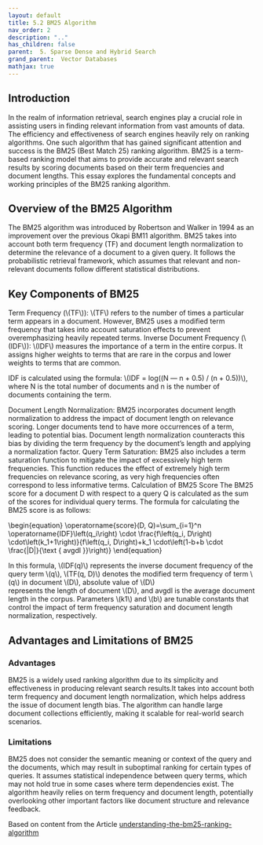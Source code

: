 ```yaml
---
layout: default
title: 5.2 BM25 Algorithm
nav_order: 2
description: ".."
has_children: false
parent:  5. Sparse Dense and Hybrid Search
grand_parent:  Vector Databases
mathjax: true
---
```



<script type="text/javascript"
	src="//cdn.mathjax.org/mathjax/latest/MathJax.js?config=TeX-AMS_HTML,
	/javascripts/MathJaxLocal.js
"></script>


## Introduction

In the realm of information retrieval, search engines play a crucial role in assisting users in finding relevant information from vast amounts of data. The efficiency and effectiveness of search engines heavily rely on ranking algorithms. One such algorithm that has gained significant attention and success is the BM25 (Best Match 25) ranking algorithm. BM25 is a term-based ranking model that aims to provide accurate and relevant search results by scoring documents based on their term frequencies and document lengths. This essay explores the fundamental concepts and working principles of the BM25 ranking algorithm.


## Overview of the BM25 Algorithm

The BM25 algorithm was introduced by Robertson and Walker in 1994 as an improvement over the previous Okapi BM11 algorithm. BM25 takes into account both term frequency (TF) and document length normalization to determine the relevance of a document to a given query. It follows the probabilistic retrieval framework, which assumes that relevant and non-relevant documents follow different statistical distributions.

## Key Components of BM25

Term Frequency (\\(TF\\)): \\(TF\\) refers to the number of times a particular term appears in a document. However, BM25 uses a modified term frequency that takes into account saturation effects to prevent overemphasizing heavily repeated terms.
Inverse Document Frequency (\\(IDF\\)): \\(IDF\\) measures the importance of a term in the entire corpus. It assigns higher weights to terms that are rare in the corpus and lower weights to terms that are common. 

IDF is calculated using the formula: \\(IDF = log((N — n + 0.5) / (n + 0.5))\\), where N is the total number of documents and n is the number of documents containing the term.

Document Length Normalization: BM25 incorporates document length normalization to address the impact of document length on relevance scoring. Longer documents tend to have more occurrences of a term, leading to potential bias. Document length normalization counteracts this bias by dividing the term frequency by the document’s length and applying a normalization factor.
Query Term Saturation: BM25 also includes a term saturation function to mitigate the impact of excessively high term frequencies. This function reduces the effect of extremely high term frequencies on relevance scoring, as very high frequencies often correspond to less informative terms.
Calculation of BM25 Score
The BM25 score for a document D with respect to a query Q is calculated as the sum of the scores for individual query terms. The formula for calculating the BM25 score is as follows:

\begin{equation}
\operatorname{score}(D, Q)=\sum_{i=1}^n \operatorname{IDF}\left(q_i\right) \cdot \frac{f\left(q_i, D\right) \cdot\left(k_1+1\right)}{f\left(q_i, D\right)+k_1 \cdot\left(1-b+b \cdot \frac{|D|}{\text { avgdl }}\right)}
\end{equation}


In this formula, \\(IDF(q)\\) represents the inverse document frequency of the query term \\(q\\), \\(TF(q, D)\\) denotes the modified term frequency of term \\(q\\) in document \\(D\\), absolute value of  \\(D\\)  
represents the length of document \\(D\\), and avgdl is the average document length in the corpus. Parameters \\(k1\\) and \\(b\\) are tunable constants that control the impact of term frequency saturation and document length normalization, respectively.

## Advantages and Limitations of BM25

### Advantages

BM25 is a widely used ranking algorithm due to its simplicity and effectiveness in producing relevant search results.It takes into account both term frequency and document length normalization, which helps address the issue of document length bias. The algorithm can handle large document collections efficiently, making it scalable for real-world search scenarios.

### Limitations

BM25 does not consider the semantic meaning or context of the query and the documents, which may result in suboptimal ranking for certain types of queries.
It assumes statistical independence between query terms, which may not hold true in some cases where term dependencies exist.
The algorithm heavily relies on term frequency and document length, potentially overlooking other important factors like document structure and relevance feedback.


Based on content from the Article [understanding-the-bm25-ranking-algorithm](
https://medium.com/@evertongomede/understanding-the-bm25-ranking-algorithm-19f6d45c6ce)